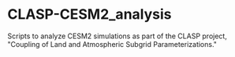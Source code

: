 # CLASP-CESM2_analysis
Scripts to analyze CESM2 simulations as part of the CLASP project, "Coupling of Land and Atmospheric Subgrid Parameterizations."
